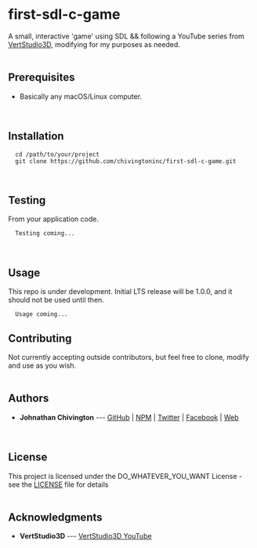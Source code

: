 # first-sdl-c-game
A small, interactive 'game' using SDL && following a YouTube series from [VertStudio3D](https://www.youtube.com/https://www.youtube.com/user/VertoStudio3D), modifying for my purposes as needed.
<br/><br/>



## Prerequisites
  - Basically any macOS/Linux computer.
<br/>



## Installation
```
  cd /path/to/your/project
  git clone https://github.com/chivingtoninc/first-sdl-c-game.git
```
<br/>



## Testing
From your application code.
```
  Testing coming...
```
<br/>



## Usage
This repo is under development. Initial LTS release will be 1.0.0, and it should not be used until then.
```
  Usage coming...
```


## Contributing
Not currently accepting outside contributors, but feel free to clone, modify and use as you wish.
<br/><br/>

## Authors
* **Johnathan Chivington** --- [GitHub](https://github.com/chivingtoninc) | [NPM](https://npmjs.com/~chivingtoninc) | [Twitter](https://twitter.com/chivingtoninc) | [Facebook](https://facebook.com/chivingtoninc) | [Web](https://chivingtoninc.com)
<br/>

## License
This project is licensed under the DO_WHATEVER_YOU_WANT License - see the [LICENSE](https://github.com/chivingtoninc/first-sdl-c-game/blob/master/LICENSE) file for details
<br/><br/>

## Acknowledgments
* **VertStudio3D** --- [VertStudio3D YouTube](https://www.youtube.com/watch?v=JPAyj85tJ5E&list=PLT6WFYYZE6uLMcPGS3qfpYm7T_gViYMMt)
